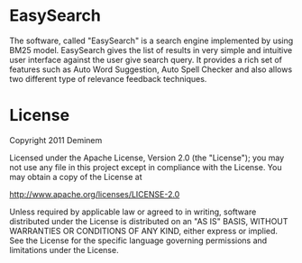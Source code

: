 EasySearch
=======

The software, called "EasySearch" is a search engine implemented by using BM25 model. EasySearch gives the list of results in very simple and intuitive user interface against the user give search query. It provides a rich set of features such as Auto Word Suggestion, Auto Spell Checker and also allows two different type of relevance feedback techniques.

License
=======

Copyright 2011 Deminem

Licensed under the Apache License, Version 2.0 (the "License"); you may not use any file in this project except in compliance with the License. You may obtain a copy of the License at

http://www.apache.org/licenses/LICENSE-2.0

Unless required by applicable law or agreed to in writing, software distributed under the License is distributed on an "AS IS" BASIS, WITHOUT WARRANTIES OR CONDITIONS OF ANY KIND, either express or implied. See the License for the specific language governing permissions and limitations under the License.

[Mac OSX]: http://www.apple.com/macosx/
[Apace License, Version 2.0.]: http://www.apache.org/licenses/LICENSE-2.0.html